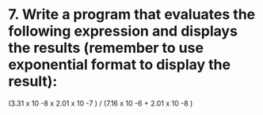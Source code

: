 # 7. Write a program that evaluates the following expression and displays the results (remember to use exponential format to display the result):
   
  (3.31 x 10 -8 x 2.01 x 10 -7 ) / (7.16 x 10 -6 + 2.01 x 10 -8 )
